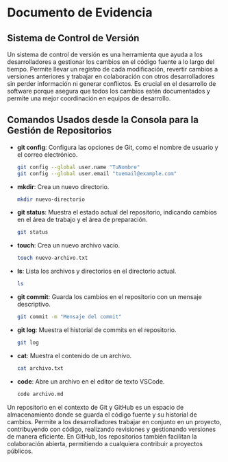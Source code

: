 # Documento de Evidencia

## Sistema de Control de Versión

Un sistema de control de versión es una herramienta que ayuda a los desarrolladores a gestionar los cambios en el código fuente a lo largo del tiempo. Permite llevar un registro de cada modificación, revertir cambios a versiones anteriores y trabajar en colaboración con otros desarrolladores sin perder información ni generar conflictos. Es crucial en el desarrollo de software porque asegura que todos los cambios estén documentados y permite una mejor coordinación en equipos de desarrollo.

## Comandos Usados desde la Consola para la Gestión de Repositorios

- **git config**: Configura las opciones de Git, como el nombre de usuario y el correo electrónico.
  ```bash
  git config --global user.name "TuNombre"
  git config --global user.email "tuemail@example.com"
  ```
- **mkdir**: Crea un nuevo directorio.
  ```bash
  mkdir nuevo-directorio
  ```
- **git status**: Muestra el estado actual del repositorio, indicando cambios en el área de trabajo y el área de preparación.
  ```bash
  git status
  ```
- **touch**: Crea un nuevo archivo vacío.
  ```bash
  touch nuevo-archivo.txt
  ```
- **ls**: Lista los archivos y directorios en el directorio actual.
  ```bash
  ls
  ```
- **git commit**: Guarda los cambios en el repositorio con un mensaje descriptivo.
  ```bash
  git commit -m "Mensaje del commit"
  ```
- **git log**: Muestra el historial de commits en el repositorio.
  ```bash
  git log
  ```
- **cat**: Muestra el contenido de un archivo.
  ```bash
  cat archivo.txt
  ```
- **code**: Abre un archivo en el editor de texto VSCode.
  ```bash
  code archivo.md
  ```

Un repositorio en el contexto de Git y GitHub es un espacio de almacenamiento donde se guarda el código fuente y su historial de cambios. Permite a los desarrolladores trabajar en conjunto en un proyecto, contribuyendo con código, realizando revisiones y gestionando versiones de manera eficiente. En GitHub, los repositorios también facilitan la colaboración abierta, permitiendo a cualquiera contribuir a proyectos públicos.
